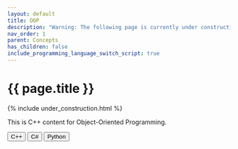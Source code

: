 ```yaml
---
layout: default
title: OOP
description: "Warning: The following page is currently under construction, find more about the details in future patches, or if you choose to add in the article see info on the bottom of the page."
nav_order: 1
parent: Concepts
has_children: false
include_programming_language_switch_script: true
---
```


{{ page.title }}
======================

{% include under_construction.html %}

<div id="cppContent">
  <!-- Your default C++ content goes here -->
  This is C++ content for Object-Oriented Programming.
</div>

<div id="csharpContent" style="display:none;">
  <!-- Your C# content goes here -->
  This is C# content for Object-Oriented Programming.
</div>

<div id="pythonContent" style="display:none;">
  <!-- Your C# content goes here -->
  This is python content for Object-Oriented Programming.
</div>

<button onclick="setLanguageAndShowContent('cpp')">C++</button>
<button onclick="setLanguageAndShowContent('csharp')">C#</button>
<button onclick="setLanguageAndShowContent('python')">Python</button>